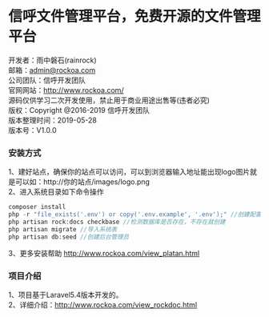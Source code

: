 # 信呼文件管理平台，免费开源的文件管理平台


开发者：雨中磐石(rainrock)  
邮箱：admin@rockoa.com  
公司团队：信呼开发团队  
官网网站：http://www.rockoa.com/  
源码仅供学习二次开发使用，禁止用于商业用途出售等(违者必究)  
版权：Copyright @2016-2019 信呼开发团队  
版本整理时间：2019-05-28  
版本号：V1.0.0  


 

### 安装方式 
1、建好站点，确保你的站点可以访问，可以到浏览器输入地址能出现logo图片就是可以如：http://你的站点/images/logo.png  
2、进入系统目录如下命令操作  
```php
composer install
php -r "file_exists('.env') or copy('.env.example', '.env');" //创建配置文件并修改里面配置参数，如数据库信息
php artisan rock:docs checkbase //检测数据库是否存在，不存在就创建
php artisan migrate //导入系统表
php artisan db:seed //创建后台管理员
```
3、更多安装帮助  http://www.rockoa.com/view_platan.html

### 项目介绍 
1、项目基于Laravel5.4版本开发的。  
2、详细介绍：http://www.rockoa.com/view_rockdoc.html  